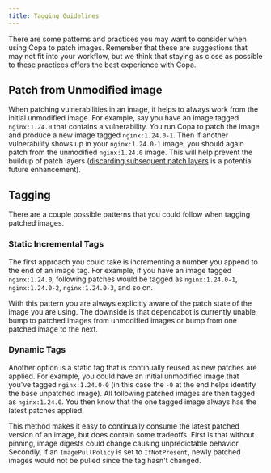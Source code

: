 ```yaml
---
title: Tagging Guidelines
---
```


There are some patterns and practices you may want to consider when using Copa to patch images. Remember that these are suggestions that may not fit into your workflow, but we think that staying as close as possible to these practices offers the best experience with Copa.

## Patch from Unmodified image
When patching vulnerabilities in an image, it helps to always work from the initial unmodified image. For example, say you have an image tagged `nginx:1.24.0` that contains a vulnerability. You run Copa to patch the image and produce a new image tagged `nginx:1.24.0-1`. Then if another vulnerability shows up in your `nginx:1.24.0-1` image, you should again patch from the unmodified `nginx:1.24.0` image. This will help prevent the buildup of patch layers ([discarding subsequent patch layers](https://github.com/project-copacetic/copacetic/issues/389) is a potential future enhancement).

## Tagging
There are a couple possible patterns that you could follow when tagging patched images.

### Static Incremental Tags
The first approach you could take is incrementing a number you append to the end of an image tag. For example, if you have an image tagged `nginx:1.24.0`, following patches would be tagged as `nginx:1.24.0-1`, `nginx:1.24.0-2`, `nginx:1.24.0-3`, and so on.

With this pattern you are always explicitly aware of the patch state of the image you are using. The downside is that dependabot is currently unable bump to patched images from unmodified images or bump from one patched image to the next.

### Dynamic Tags
Another option is a static tag that is continually reused as new patches are applied. For example, you could have an initial unmodified image that you've tagged `nginx:1.24.0-0` (in this case the `-0` at the end helps identify the base unpatched image). All following patched images are then tagged as `nginx:1.24.0`. You then know that the one tagged image always has the latest patches applied.

This method makes it easy to continually consume the latest patched version of an image, but does contain some tradeoffs. First is that without pinning, image digests could change causing unpredictable behavior. Secondly, if an `ImagePullPolicy` is set to `IfNotPresent`, newly patched images would not be pulled since the tag hasn't changed.